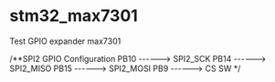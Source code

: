 # stm32_max7301
Test GPIO expander max7301

/**SPI2 GPIO Configuration
  PB10     ------> SPI2_SCK
  PB14     ------> SPI2_MISO
  PB15     ------> SPI2_MOSI
  PB9      ------> CS SW
  */
